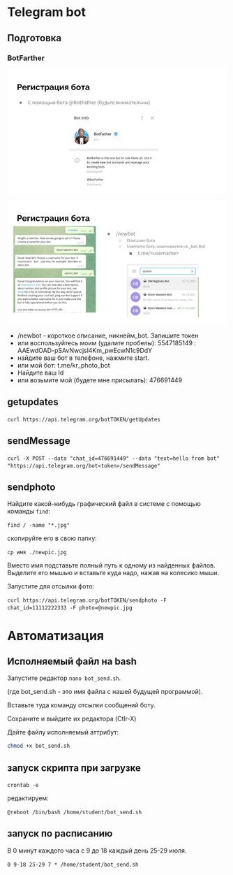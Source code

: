 # Telegram bot

## Подготовка

### BotFarther

![bot farther](../img/bot_1.jpg)

![bot farther](../img/bot_2.jpg)

* /newbot - короткое описание, никнейм_bot. Запишите токен
* или воспользуйтесь моим (удалите пробелы): 5547185149 : AAEwdOAD-pSAvNwcjsl4Km_pwEcwN1c9DdY
* найдите ваш бот в телефоне, нажмите start. 
* или мой бот:  t.me/kr_photo_bot
* Найдите ваш Id
* или возьмите мой (будете мне присылать): 476691449

## getupdates

`curl https://api.telegram.org/botTOKEN/getUpdates`

## sendMessage

`curl -X POST --data "chat_id=476691449" --data "text=hello from bot" "https://api.telegram.org/bot<token>/sendMessage"`

## sendphoto

Найдите какой-нибудь графический файл в системе с помощью команды `find`:

`find / -name "*.jpg"`

скопируйте его в свою папку:

`cp имя ./newpic.jpg`

Вместо имя подставьте полный путь к одному из найденных файлов. Выделите его мышью и вставьте куда надо, нажав на колесико мыши.

Запустите для отсылки фото:

`curl https://api.telegram.org/botTOKEN/sendphoto -F chat_id=11112222333 -F photo=@newpic.jpg`

# Автоматизация

## Исполняемый файл на bash

Запустите редактор `nano bot_send.sh`.

(где bot_send.sh - это имя файла с нашей будущей программой).

Вставьте туда команду отсылки сообщений боту.

Сохраните и выйдите их редактора (Ctlr-X)

Дайте файлу исполняемый аттрибут:

```bash
chmod +x bot_send.sh
```

## запуск скрипта при загрузке

`crontab -e`

редактируем:

`@reboot /bin/bash /home/student/bot_send.sh`

## запуск по расписанию

В 0 минут каждого часа с 9 до 18 каждый день 25-29 июля.

`0 9-18 25-29 7 * /home/student/bot_send.sh`

